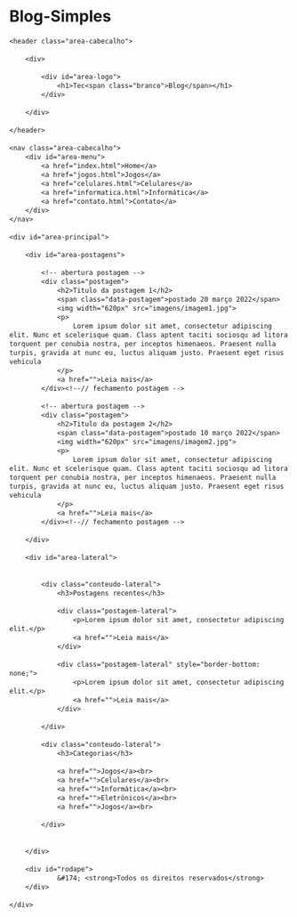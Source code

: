# Blog-Simples
<!DOCTYPE html>
<html>
<head>
	<title>TecBlog - O seu Blog de tecnologia</title>
	<meta charset="utf-8">
	<meta name="viewport" content="width=device-width, initial-scale=1">
	<link rel="stylesheet" type="text/css" href="css/estilo.css">
	<link rel="stylesheet" type="text/css" href="CSS/contato.css">
</head>
<body>

	<header class="area-cabecalho">

		<div>
			
			<div id="area-logo">
				<h1>Tec<span class="branco">Blog</span></h1>
			</div>

		</div>

	</header>

	<nav class="area-cabecalho">
		<div id="area-menu">
			<a href="index.html">Home</a>
			<a href="jogos.html">Jogos</a>
			<a href="celulares.html">Celulares</a>
			<a href="informatica.html">Informática</a>
			<a href="contato.html">Contato</a>
		</div>
	</nav>

	<div id="area-principal">

		<div id="area-postagens">
			
			<!-- abertura postagem -->
			<div class="postagem">
				<h2>Titulo da postagem 1</h2>
				<span class="data-postagem">postado 20 março 2022</span>
				<img width="620px" src="imagens/imagem1.jpg">
				<p>
					Lorem ipsum dolor sit amet, consectetur adipiscing elit. Nunc et scelerisque quam. Class aptent taciti sociosqu ad litora torquent per conubia nostra, per inceptos himenaeos. Praesent nulla turpis, gravida at nunc eu, luctus aliquam justo. Praesent eget risus vehicula
				</p>
				<a href="">Leia mais</a>
			</div><!--// fechamento postagem -->

			<!-- abertura postagem -->
			<div class="postagem">
				<h2>Titulo da postagem 2</h2>
				<span class="data-postagem">postado 10 março 2022</span>
				<img width="620px" src="imagens/imagem2.jpg">
				<p>
					Lorem ipsum dolor sit amet, consectetur adipiscing elit. Nunc et scelerisque quam. Class aptent taciti sociosqu ad litora torquent per conubia nostra, per inceptos himenaeos. Praesent nulla turpis, gravida at nunc eu, luctus aliquam justo. Praesent eget risus vehicula
				</p>
				<a href="">Leia mais</a>
			</div><!--// fechamento postagem -->

		</div>

		<div id="area-lateral">
			

			<div class="conteudo-lateral">
				<h3>Postagens recentes</h3>
				
				<div class="postagem-lateral">
					<p>Lorem ipsum dolor sit amet, consectetur adipiscing elit.</p>
					<a href="">Leia mais</a>
				</div>

				<div class="postagem-lateral" style="border-bottom: none;">
					<p>Lorem ipsum dolor sit amet, consectetur adipiscing elit.</p>
					<a href="">Leia mais</a>
				</div>

			</div>

			<div class="conteudo-lateral">
				<h3>Categorias</h3>
				
				<a href="">Jogos</a><br>
				<a href="">Celulares</a><br>
				<a href="">Informática</a><br>
				<a href="">Eletrônicos</a><br>
				<a href="">Jogos</a><br>

			</div>


		</div>

		<div id="rodape">
				&#174; <strong>Todos os direitos reservados</strong>
		</div>

	</div>

</body>
</html>
